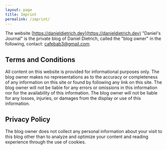 ```yaml
---
layout: page
title: Imprint
permalink: /imprint/
---
```


The website [https://danieldietrich.dev](https://danieldietrich.dev) "Daniel's Journal" is the private blog of Daniel Dietrich, called the "blog owner" in the following, contact: [cafebab3@gmail.com](mailto:cafebab3@gmail.com).

## Terms and Conditions

All content on this website is provided for informational purposes only. The blog owner makes no representations as to the accuracy or completeness of any information on this site or found by following any link on this site. The blog owner will not be liable for any errors or omissions in this information nor for the availability of this information. The blog owner will not be liable for any losses, injuries, or damages from the display or use of this information.

## Privacy Policy

The blog owner does not collect any personal information about your visit to this blog other than to analyze and optimize your content and reading experience through the use of cookies.
